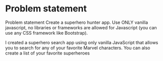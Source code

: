 <h1> Problem statement </h1> Problem statement
Create a superhero hunter app. Use ONLY vanilla javascript, no libraries or frameworks are allowed for Javascript (you can use any CSS framework like Bootstrap).

<br>

I created a superhero search app using only vanilla JavaScript that allows you to search for any of your favorite Marvel characters. You can also create a list of your favorite superheroes
